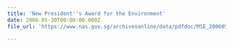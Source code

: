 ```yaml
---
title: 'New President''s Award for the Environment'
date: 2006-05-30T00:00:00.000Z
file_url: 'https://www.nas.gov.sg/archivesonline/data/pdfdoc/MSE_20060530002.pdf'

---
```


